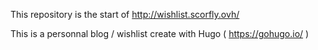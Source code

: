 This repository is the start of http://wishlist.scorfly.ovh/

This is a personnal blog / wishlist create with Hugo ( https://gohugo.io/ )
